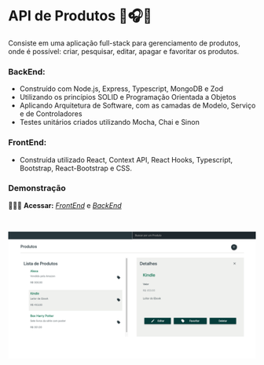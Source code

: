 # API de Produtos 📱🎧📕

Consiste em uma aplicação full-stack para gerenciamento de produtos, onde é possível: criar, pesquisar, editar, apagar e favoritar os produtos. 

### BackEnd:

* Construído com Node.js, Express, Typescript, MongoDB e Zod
* Utilizando os princípios SOLID e Programação Orientada a Objetos
* Aplicando Arquitetura de Software, com as camadas de Modelo, Serviço e de Controladores
* Testes unitários criados utilizando Mocha, Chai e Sinon

### FrontEnd:
* Construída utilizado React, Context API, React Hooks, Typescript, Bootstrap, React-Bootstrap e CSS.

### Demonstração

👨🏻‍💻 **Acessar:** _[FrontEnd](https://radarfit-frontend-zeta.vercel.app)_ e _[BackEnd](https://radarfit-product-api-production.up.railway.app/produto)_

<br />
<p align="center">
  <img src="https://github.com/guilherme-ac-fernandes/radarfit-product-api/blob/main/demo/product_details.png" alt="Products RadarFit Aplication - Demostração"/>
</p>
